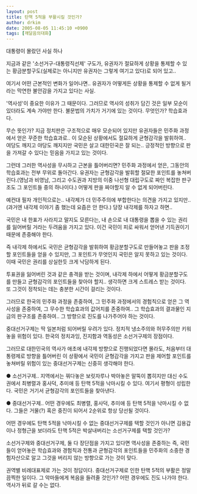 ```yaml
---
layout: post
title: 탄핵 5적을 부활시킬 것인가?
author: drkim
date: 2005-08-05 11:45:10 +0900
tags: [깨달음의대화]
---
```

대통령이 몰랐던 사실 하나
  

  
지금과 같은 '소선거구-대통령직선제' 구도가, 유권자가 절묘하게 상황을 통제할 수 있는 황금분할구도(실제로는 아니지만 유권자는 그렇게 여기고 있다)로 되어 있고..
  

  
여기서 어떤 근본적인 변화가 일어나면.. 유권자가 어떻게든 상황을 통제할 수 없게 될거라는 막연한 불안감을 가지고 있다는 사실.
  

  
'역사성'이 중요한 이유가 그 때문이다. 그러므로 역사의 성취가 담긴 것은 일부 모순이 있더라도 계속 가야만 한다. 불문법의 가치가 거기에 있는 것이다. 무엇인가? 학습효과다.
  

  
무슨 뜻인가? 지금 정치판은 구조적으로 매우 모순되어 있지만 유권자들은 민주화 과정에서 얻은 꾸준한 학습효과로.. 이 모순된 상황에서도 절묘하게 균형감각을 발휘하여.. 여당도 깨지고 야당도 깨지지만 국민은 살고 대한민국은 잘 되는.. 긍정적인 방향으로 판을 가져갈 수 있다는 믿음을 가지고 있는 것이다.
  

  
그런데 그러한 역사성을 무시하고 근본을 틀어버리면? 민주화 과정에서 얻은, 그동안의 학습효과는 전부 무위로 돌아간다. 유권자는 균형감각을 발휘할 절묘한 포인트를 놓쳐버린다.(영남과 비영남, 그리고 수도권과 지방의 이중 나선형 대립구도로 짜인 복잡한 판구조도 그 포인트들 중의 하나이다.) 어떻게 판을 짜야할지 알 수 없게 되어버린다.
  

  
예컨대 필자 개인적으로는.. 내각제가 더 민주주의에 부합한다는 의견을 가지고 있지만.. (과거엔 내각제 이야기 좀 했는데 요즘은 안 한다.) 당장 내각제를 하자고 하면..
  

  
국민은 내 한표가 사라지고 말지도 모른다는, 내 손으로 내 대통령을 뽑을 수 있는 권리를 잃어버릴 거라는 두려움을 가지고 있다. 이건 국민이 피로 싸워서 얻어낸 기득권이기 때문에 존중해야 한다.
  

  
즉 내각제 하에서도 국민은 균형감각을 발휘하여 황금분할구도로 만들어놓고 판을 조정할 포인트들을 얻을 수 있지만, 그 포인트가 무엇인지 국민은 알지 못하고 있는 것이다. 이때 국민은 권리를 상실한듯 크게 낙담하게 된다.
  

  
투표권을 잃어버린 것과 같은 충격을 받는 것이며, 내각제 하에서 어떻게 황금분할구도를 만들고 균형감각의 포인트들을 찾아야 할지.. 생각하면 크게 스트레스 받는 것이다. 또 그것이 정착되는 데는 충분한 시간이 걸리는 것이다.
  

  
그러므로 한국의 민주화 과정을 존중하여, 그 민주화 과정에서의 경험칙으로 얻은 그 역사성을 존중하여, 그 무수한 학습효과의 값어치를 존중하여.. 그 학습효과의 결과물인 지금의 판구조를 존중하여.. 그 방향으로 진도를 나가주어야 하는 것이다.
  

  
중대선거구제는 딱 일본처럼 되어버릴 우려가 있다. 정치적 냉소주의와 허무주의만 키워놓을 위험이 있다. 한국의 정치과잉, 진지함과 역동성은 소선거구제의 장점이다.
  

  
그러므로 대한민국의 역사가 애초에 내각제 방향으로 진행되었다면 몰라도, 처음부터 대통령제로 방향을 틀어버린 이 상황에서 국민이 균형감각을 가지고 판을 제어할 포인트를 놓쳐버릴 위험이 있는 중대선거구제는 신중히 생각해야 한다.
  

  
● 소선거구제.. 지역에서는 꿔다놓은 보릿자루나 박아놓은 말뚝이 뽑히지만 대신 수도권에서 최병렬과 홍사덕, 추미애 등 탄핵 5적을 낙마시킬 수 있다. 여기서 평형이 성립한다. 국민은 거기서 균형감각의 포인트들을 찾아낸다.
  

  
● 중대선거구제.. 어떤 경우에도 최병렬, 홍사덕, 추미애 등 탄핵 5적을 낙마시킬 수 없다. 그들은 거물(?) 혹은 중진이 되어서 2순위로 항상 당선될 것이다.
  

  
어떤 경우에도 탄핵 5적을 낙마시킬 수 없는 중대선거구제를 택할 것인가 아니면 김용갑이나 정형근을 보더라도 탄핵 5적은 박살내버리는 소선거구제를 택할 것인가?
  

  
소선거구제와 중대선거구제, 둘 다 장단점을 가지고 있다면 역사성을 존중하는 즉, 국민들이 얻어놓은 학습효과와 경험칙과 전통과 균형감각의 포인트들을 민주화의 소중한 경험자산으로 알고 그것을 버리지 않는 방향으로 가는 것이 맞다.
  

  
권역별 비례대표제로 가는 것이 정답이다. 중대선거구제로 인한 탄핵 5적의 부활은 정말 끔찍한 일이다. 그 악마들에게 복음을 들려줄 것인가? 어떤 경우에도 진도 나가야 한다. 역사가 뒤로 갈 수는 없다.